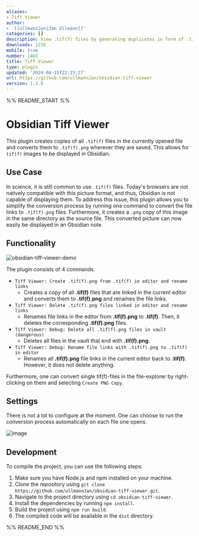 ```yaml
---
aliases:
- Tiff Viewer
author:
- '[[ullmannJan|Jan Ullmann]]'
categories: []
description: View .tif(f) files by generating duplicates in form of .tif(f).png
downloads: 1216
mobile: true
number: 1465
title: Tiff Viewer
type: plugin
updated: '2024-04-15T22:15:27'
url: https://github.com/ullmannJan/obsidian-tiff-viewer
version: 1.2.6
---
```


%% README_START %%

# Obsidian Tiff Viewer

This plugin creates copies of all `.tif(f)` files in the currently opened file and converts them to `.tif(f).png` wherever they are saved. This allows for `tif(f)` images to be displayed in Obsidian.

## Use Case

In science, it is still common to use `.tif(f)` files. Today's browsers are not natively compatible with this picture format, and thus, Obsidian is not capable of displaying them. To address this issue, this plugin allows you to simplify the conversion process by running one command to convert the file links to `.tif(f).png` files. Furthermore, it creates a `.png` copy of this image in the same directory as the source file. This converted picture can now easily be displayed in an Obsidian note.

## Functionality

![obsidian-tiff-viewer-demo](https://github.com/ullmannJan/obsidian-tiff-viewer/assets/102742052/1a1491ba-2150-4b25-a449-cdef2768b0b3)

The plugin consists of 4 commands.

- `Tiff Viewer: Create .tif(f).png from .tif(f) in editor and rename links`
    - Creates a copy of all **.tif(f)** files that are linked in the current editor and converts them to **.tif(f).png** and renames the file links.
- `Tiff Viewer: Delete .tif(f).png files linked in editor and rename links`
    - Renames file links in the editor from **.tif(f).png** to **.tif(f)**. Then, it deletes the corresponding **.tif(f).png** files.
- `Tiff Viewer: Debug: Delete all .tif(f).png files in vault (dangerous)`
    - Deletes all files in the vault that end with **.tif(f).png**.
- `Tiff Viewer: Debug: Rename file links with .tif(f).png to .tif(f) in editor`
    - Renames all **.tif(f).png** file links in the current editor back to **.tif(f)**. However, it does not delete anything.

Furthermore, one can convert single tif(f)-files in the file-explorer by right-clicking on them and selecting `Create PNG Copy`.

## Settings

There is not a lot to configure at the moment.
One can choose to run the conversion process  automatically on each file one opens.

![image](https://github.com/ullmannJan/obsidian-tiff-viewer/assets/102742052/22a3af83-f967-497d-80bb-d97cef012717)

## Development

To compile the project, you can use the following steps:

1. Make sure you have Node.js and npm installed on your machine.
2. Clone the repository using `git clone https://github.com/ullmannJan/obsidian-tiff-viewer.git`.
3. Navigate to the project directory using `cd obsidian-tiff-viewer`.
4. Install the dependencies by running `npm install`.
5. Build the project using `npm run build`.
6. The compiled code will be available in the `dist` directory.




%% README_END %%